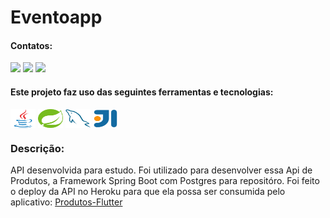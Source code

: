 # Eventoapp

#### Contatos:

<div>
<a href="https://instagram.com/lucas.olisouza" target="_blank"><img src="https://img.shields.io/badge/-Instagram-%23E4405F?style=for-the-badge&logo=instagram&logoColor=white" target="_blank"></a>
<a href = "mailto:lycasoliveira@gmail.com"><img src="https://img.shields.io/badge/Gmail-D14836?style=for-the-badge&logo=gmail&logoColor=white" target="_blank"></a>
<a href="https://www.linkedin.com/in/lucas-oliveira-de-souza-0318a5174" target="_blank"><img src="https://img.shields.io/badge/-LinkedIn-%230077B5?style=for-the-badge&logo=linkedin&logoColor=white" target="_blank"></a>   
</div>

#### Este projeto faz uso das seguintes ferramentas e tecnologias:

<img align="center" title="Java" height="30" width="40" src="https://raw.githubusercontent.com/devicons/devicon/master/icons/java/java-original.svg"> <img align="center" title="Spring" height="30" width="40" src="https://raw.githubusercontent.com/devicons/devicon/master/icons/spring/spring-original.svg"> <img align="center" title="MySql" height="30" width="40" src="https://raw.githubusercontent.com/devicons/devicon/master/icons/mysql/mysql-original.svg"> <img align="center" title="Intellij" height="30" width="40" src="https://raw.githubusercontent.com/devicons/devicon/master/icons/intellij/intellij-original.svg">

### Descrição:
API desenvolvida para estudo. Foi utilizado para desenvolver essa Api de Produtos, a Framework Spring Boot com Postgres para repositóro. Foi feito o deploy da API no Heroku para que ela possa ser consumida pelo aplicativo: [Produtos-Flutter]([https://medium.com/therobinkim/how-to-read-a-git-diff-6c87a9dc47c5](https://github.com/lucasoliveirasouza/produtos-flutter))

